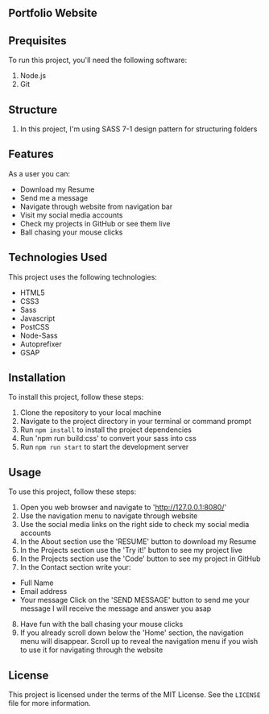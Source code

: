 ## Portfolio Website

## Prequisites
To run this project, you'll need the following software:
1. Node.js
2. Git

## Structure

1. In this project, I'm using SASS 7-1 design pattern for structuring folders

## Features

As a user you can:
- Download my Resume
- Send me a message
- Navigate through website from navigation bar
- Visit my social media accounts
- Check my projects in GitHub or see them live
- Ball chasing your mouse clicks

## Technologies Used

This project uses the following technologies:
- HTML5
- CSS3
- Sass
- Javascript
- PostCSS
- Node-Sass
- Autoprefixer
- GSAP

## Installation

To install this project, follow these steps:
1. Clone the repository to your local machine
2. Navigate to the project directory in your terminal or command prompt
3. Run `npm install` to install the project dependencies
4. Run 'npm run build:css' to convert your sass into css
5. Run `npm run start` to start the development server

## Usage

To use this project, follow these steps:
1. Open you web browser and navigate to 'http://127.0.0.1:8080/'
2. Use the navigation menu to navigate through website
3. Use the social media links on the right side to check my social media accounts
4. In the About section use the 'RESUME' button to download my Resume
5. In the Projects section use the 'Try it!' button to see my project live
6. In the Projects section use the 'Code' button to see my project in GitHub
7. In the Contact section write your:
- Full Name
- Email address
- Your message
Click on the 'SEND MESSAGE' button to send me your message
I will receive the message and answer you asap
8. Have fun with the ball chasing your mouse clicks
9. If you already scroll down below the 'Home' section, the navigation menu will disappear. Scroll up to reveal the navigation menu if you wish to use it for navigating through the website

## License

This project is licensed under the terms of the MIT License. See the `LICENSE` file for more information.